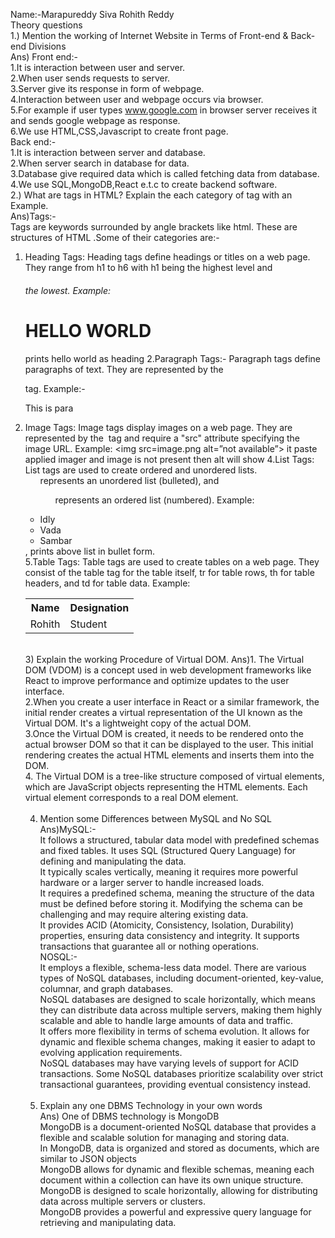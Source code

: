 Name:-Marapureddy Siva Rohith Reddy<br>
Theory questions<br>
1.) Mention the working of Internet Website in Terms of Front-end & Back-end Divisions<br>
Ans) Front end:-<br>
         1.It is interaction between user and server.<br>
         2.When user sends  requests to server.<br>
          3.Server give its response in form of webpage.<br>
          4.Interaction between user and webpage occurs via browser.<br>
         5.For example if user types www.google.com in browser server receives it         
            and sends  google webpage as response.<br>
         6.We use HTML,CSS,Javascript to create front page.<br>
        Back end:-<br>
         1.It is interaction between server and database.<br>
         2.When server search in database for data.<br>
         3.Database give required data which is called fetching data from database.<br>
          4.We use SQL,MongoDB,React e.t.c to create backend software.<br>
2.) What are tags in HTML? Explain the each category of tag with an Example.<br>
Ans)Tags:-<br>
Tags are keywords surrounded by angle brackets like html.
         These are structures of HTML .Some of their categories are:-
1. Heading Tags:
Heading tags define headings or titles on a web page. They range from h1 to h6 with h1 being the highest level and <h6> the lowest. 
Example:<h1> HELLO WORLD </h1> prints hello world as heading
2.Paragraph Tags:-
Paragraph tags define paragraphs of text. They are represented by the <p> tag. Example:-<p> This is para </p>
3. Image Tags:
Image tags display images on a web page. They are represented by the <img> tag and require a "src" attribute specifying the image URL. 
Example: <img src=image.png alt=”not available”> it paste applied imager and image is not present then alt will show
4.List Tags:
List tags are used to create ordered and unordered lists. <ul> represents an unordered list (bulleted), and <ol> represents an ordered list (numbered). Example: <ul>
  <li>Idly</li>
  <li>Vada</li>
  <li>Sambar</li>
</ul>, prints above list in bullet form.<br>
5.Table Tags:
Table tags are used to create tables on a web page. They consist of the table tag for the table itself, tr for table rows, th for table headers, and td for table data. 
Example: <table>
  <tr>
    <th>Name</th>
    <th>Designation</th>
  </tr>
  <tr>
    <td>Rohith</td>
    <td>Student</td>
  </tr>
</table>
<br>
3) Explain the working Procedure of Virtual DOM.
Ans)1. The Virtual DOM (VDOM) is a concept used in web development frameworks like React to improve performance and optimize updates to the user interface.<br>
2.When you create a user interface in React or a similar framework, the initial render creates a virtual representation of the UI known as the Virtual DOM. It's a lightweight copy of the actual DOM.<br>
3.Once the Virtual DOM is created, it needs to be rendered onto the actual browser DOM so that it can be displayed to the user. This initial rendering creates the actual HTML elements and inserts them into the DOM.<br>
4. The Virtual DOM is a tree-like structure composed of virtual elements, which are JavaScript objects representing the HTML elements. Each virtual element corresponds to a real DOM element.<br> <br>    


4. Mention some Differences between MySQL and No SQL<br>
Ans)MySQL:-<br>
It follows a structured, tabular data model with predefined schemas and fixed tables. It uses SQL (Structured Query Language) for defining and manipulating the data.<br>	It typically scales vertically, meaning it requires more powerful hardware or a larger server to handle increased loads.<br>It requires a predefined schema, meaning the structure of the data must be defined before storing it. Modifying the schema can be challenging and may require altering existing data.<br>It provides ACID (Atomicity, Consistency, Isolation, Durability) properties, ensuring data consistency and integrity. It supports transactions that guarantee all or nothing operations.<br>
NOSQL:-<br>
It employs a flexible, schema-less data model. There are various types of NoSQL databases, including document-oriented, key-value, columnar, and graph databases.<br>
NoSQL databases are designed to scale horizontally, which means they can distribute data across multiple servers, making them highly scalable and able to handle large amounts of data and traffic.<br>
It offers more flexibility in terms of schema evolution. It allows for dynamic and flexible schema changes, making it easier to adapt to evolving application requirements.<br>
NoSQL databases may have varying levels of support for ACID transactions. Some NoSQL databases prioritize scalability over strict transactional guarantees, providing eventual consistency instead.<br><br>


5) Explain any one DBMS Technology in your own words<br>
Ans) One of DBMS technology is MongoDB<br>
MongoDB is a document-oriented NoSQL database that provides a flexible and scalable solution for managing and storing data.<br>
In MongoDB, data is organized and stored as documents, which are similar to JSON objects<br>
MongoDB allows for dynamic and flexible schemas, meaning each document within a collection can have its own unique structure.<br>
MongoDB is designed to scale horizontally, allowing for distributing data across multiple servers or clusters.<br>
MongoDB provides a powerful and expressive query language for retrieving and manipulating data.










